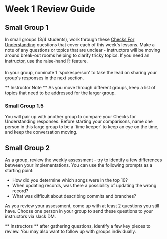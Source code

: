 # Week 1 Review Guide

## Small Group 1
In small groups (3/4 students), work through these [Checks For Understanding](/Mod2/Lessons/Week1/CFUReview.md) questions that cover each of this week's lessons.  Make a note of any questions or topics that are unclear - instructors will be moving around break-out rooms helping to clarify tricky topics.  If you need an instructor, use the raise-hand ✋ feature.

In your group, nominate 1 'spokesperson' to take the lead on sharing your group's responses in the next section.

** Instructor Note **
As you move through different groups, keep a list of topics that need to be addressed for the larger group.

### Small Group 1.5
You will pair up with another group to compare your Checks for Understanding responses. Before starting your comparisons, name one person in this large group to be a 'time keeper' to keep an eye on the time, and keep the conversation moving.


## Small Group 2
As a group, review the weekly assessment - try to identify a few differences between your implementations.  You can use the following prompts as a starting point:

* How did you determine which songs were in the top 10?
* When updating records, was there a possibility of updating the wrong record?
* What was difficult about describing commits and branches?


As you review your assessment, come up with at least 2 questions you still have.  Choose one person in your group to send these questions to your instructors via slack DM.

** Instructors ** after gathering questions, identify a few key pieces to review.  You may also want to follow up with groups individually.